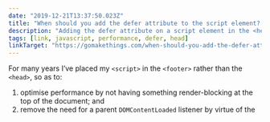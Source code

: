 ```yaml
---
date: "2019-12-21T13:37:50.023Z"
title: "When should you add the defer attribute to the script element? (on Go Make Things)"
description: "Adding the defer attribute on a script element in the <head> has the same effect as putting that <script> in the footer but offers improved performance."
tags: [link, javascript, performance, defer, head]
linkTarget: "https://gomakethings.com/when-should-you-add-the-defer-attribute-to-the-script-element/"
---
```

For many years I’ve placed my `<script>` in the `<footer>` rather than the `<head>`, so as to:

1. optimise performance by not having something render-blocking at the top of the document; and 
2. remove the need for a parent `DOMContentLoaded` listener by virtue of the <script> being positioned after the body of the page.
It turns out that my time-honoured default is OK, but not the best approach.
---

Chris has done the research for us and ascertained that placing the `<script>` in the `<head>` and adding the `defer` attribute has the same effect as putting that <script> in the footer but offers improved performance. 

This treads fairly complex territory but my general understanding is this:

Using `defer` on a `<script>` in the `<head>` allows the browser to download the script _earlier_, in parallel, so that it is ready to be used as soon as the DOM is ready rather than having to be downloaded and parsed at that point.
